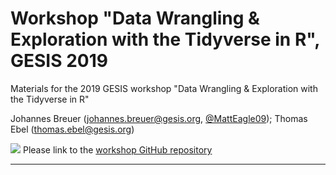 # Workshop "Data Wrangling & Exploration with the Tidyverse in R", GESIS 2019
Materials for the 2019 GESIS workshop "Data Wrangling &amp; Exploration with the Tidyverse in R"

Johannes Breuer ([johannes.breuer@gesis.org](mailto:johannes.breuer@gesis.org), [\@MattEagle09](https://twitter.com/MattEagle09));
Thomas Ebel ([thomas.ebel@gesis.org](mailto:thomas.ebel@gesis.org))

[![](https://licensebuttons.net/l/by/3.0/80x15.png)](https://creativecommons.org/licenses/by/4.0/) 
Please link to the [workshop GitHub repository](https://github.com/crsh/psych-transparency-guide_workshop/)

---